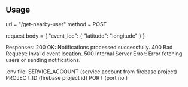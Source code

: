 ## Usage

url = "/get-nearby-user"
method = POST

request body = {
  "event_loc": {
    "latitude":
    "longitude"
  } 
}

Responses:
200 OK: Notifications processed successfully.
400 Bad Request: Invalid event location.
500 Internal Server Error: Error fetching users or sending notifications.


.env file:
SERVICE_ACCOUNT (service account from firebase project)
PROJECT_ID (firebase project id)
PORT (port no.)

